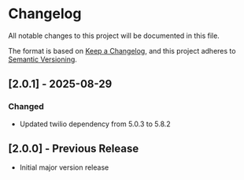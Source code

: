 # Changelog

All notable changes to this project will be documented in this file.

The format is based on [Keep a Changelog](https://keepachangelog.com/en/1.0.0/),
and this project adheres to [Semantic Versioning](https://semver.org/spec/v2.0.0.html).

## [2.0.1] - 2025-08-29

### Changed
- Updated twilio dependency from 5.0.3 to 5.8.2

## [2.0.0] - Previous Release
- Initial major version release